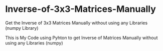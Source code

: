 # Inverse-of-3x3-Matrices-Manually
Get the Inverse of 3x3 Matrices Manually without using any Libraries (numpy Library)


This is My Code using Pyhton to get Inverse of Matrices Manually without using any Libraries (numpy)
